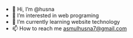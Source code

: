 - 👋 Hi, I’m @husna
- 👀 I’m interested in web programing
- 🌱 I’m currently learning website technology
- 📫 How to reach me  asmulhusna7@gmail.com

<!---
husna31/husna31 is a ✨ special ✨ repository because its `README.md` (this file) appears on your GitHub profile.
You can click the Preview link to take a look at your changes.
--->
